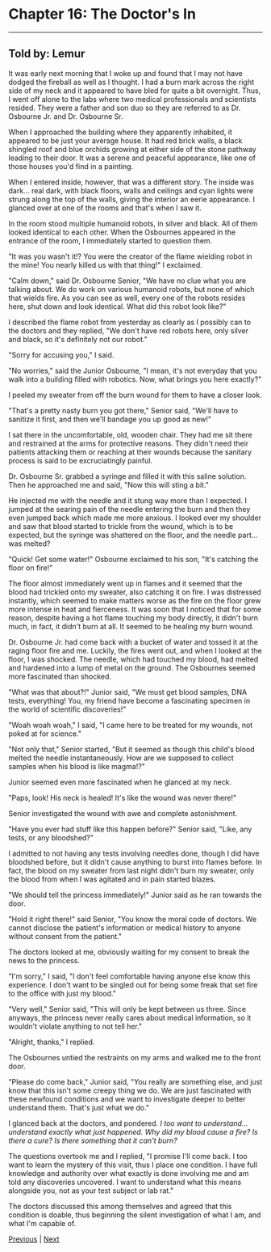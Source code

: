 # Chapter 16: The Doctor's In
---

## Told by: Lemur

It was early next morning that I woke up and found that I may not have dodged the fireball as well as I thought. I had a burn mark across the right side of my neck and it appeared to have bled for quite a bit overnight. Thus, I went off alone to the labs where two medical professionals and scientists resided. They were a father and son duo so they are referred to as Dr. Osbourne Jr. and Dr. Osbourne Sr.

When I approached the building where they apparently inhabited, it appeared to be just your average house. It had red brick walls, a black shingled roof and blue orchids growing at either side of the stone pathway leading to their door. It was a serene and peaceful appearance, like one of those houses you'd find in a painting.

When I entered inside, however, that was a different story. The inside was dark... real dark, with black floors, walls and ceilings and cyan lights were strung along the top of the walls, giving the interior an eerie appearance. I glanced over at one of the rooms and that's when I saw it.

In the room stood multiple humanoid robots, in silver and black. All of them looked identical to each other. When the Osbournes appeared in the entrance of the room, I immediately started to question them.

"It was you wasn't it!? You were the creator of the flame wielding robot in the mine! You nearly killed us with that thing!" I exclaimed.

"Calm down," said Dr. Osbourne Senior, "We have no clue what you are talking about. We do work on various humanoid robots, but none of which that wields fire. As you can see as well, every one of the robots resides here, shut down and look identical. What did this robot look like?"

I described the flame robot from yesterday as clearly as I possibly can to the doctors and they replied, "We don't have red robots here, only silver and black, so it's definitely not our robot."

"Sorry for accusing you," I said.

"No worries," said the Junior Osbourne, "I mean, it's not everyday that you walk into a building filled with robotics. Now, what brings you here exactly?"

I peeled my sweater from off the burn wound for them to have a closer look.

"That's a pretty nasty burn you got there," Senior said, "We'll have to sanitize it first, and then we'll bandage you up good as new!"

I sat there in the uncomfortable, old, wooden chair. They had me sit there and restrained at the arms for protective reasons. They didn't need their patients attacking them or reaching at their wounds because the sanitary process is said to be excruciatingly painful.

Dr. Osbourne Sr. grabbed a syringe and filled it with this saline solution. Then he approached me and said, "Now this will sting a bit."

He injected me with the needle and it stung way more than I expected. I jumped at the searing pain of the needle entering the burn and then they even jumped back which made me more anxious. I looked over my shoulder and saw that blood started to trickle from the wound, which is to be expected, but the syringe was shattered on the floor, and the needle part... was melted?

"Quick! Get some water!" Osbourne exclaimed to his son, "It's catching the floor on fire!"

The floor almost immediately went up in flames and it seemed that the blood had trickled onto my sweater, also catching it on fire. I was distressed instantly, which seemed to make matters worse as the fire on the floor grew more intense in heat and fierceness. It was soon that I noticed that for some reason, despite having a hot flame touching my body directly, it didn't burn much, in fact, it didn't burn at all. It seemed to be healing my burn wound.

Dr. Osbourne Jr. had come back with a bucket of water and tossed it at the raging floor fire and me. Luckily, the fires went out, and when I looked at the floor, I was shocked. The needle, which had touched my blood, had melted and hardened into a lump of metal on the ground. The Osbournes seemed more fascinated than shocked.

"What was that about?!" Junior said, "We must get blood samples, DNA tests, everything! You, my friend have become a fascinating specimen in the world of scientific discoveries!"

"Woah woah woah," I said, "I came here to be treated for my wounds, not poked at for science."

"Not only that," Senior started, "But it seemed as though this child's blood melted the needle instantaneously. How are we supposed to collect samples when his blood is like magma!?"

Junior seemed even more fascinated when he glanced at my neck.

"Paps, look! His neck is healed! It's like the wound was never there!"

Senior investigated the wound with awe and complete astonishment.

"Have you ever had stuff like this happen before?" Senior said, "Like, any tests, or any bloodshed?"

I admitted to not having any tests involving needles done, though I did have bloodshed before, but it didn't cause anything to burst into flames before. In fact, the blood on my sweater from last night didn't burn my sweater, only the blood from when I was agitated and in pain started blazes.

"We should tell the princess immediately!" Junior said as he ran towards the door.

"Hold it right there!" said Senior, "You know the moral code of doctors. We cannot disclose the patient's information or medical history to anyone without consent from the patient."

The doctors looked at me, obviously waiting for my consent to break the news to the princess.

"I'm sorry," I said, "I don't feel comfortable having anyone else know this experience. I don't want to be singled out for being some freak that set fire to the office with just my blood."

"Very well," Senior said, "This will only be kept between us three. Since anyways, the princess never really cares about medical information, so it wouldn't violate anything to not tell her."

"Alright, thanks," I replied.

The Osbournes untied the restraints on my arms and walked me to the front door.

"Please do come back," Junior said, "You really are something else, and just know that this isn't some creepy thing we do. We are just fascinated with these newfound conditions and we want to investigate deeper to better understand them. That's just what we do."

I glanced back at the doctors, and pondered. *I too want to understand... understand exactly what just happened. Why did my blood cause a fire? Is there a cure? Is there something that it can't burn?*

The questions overtook me and I replied, "I promise I'll come back. I too want to learn the mystery of this visit, thus I place one condition. I have full knowledge and authority over what exactly is done involving me and am told any discoveries uncovered. I want to understand what this means alongside you, not as your test subject or lab rat."

The doctors discussed this among themselves and agreed that this condition is doable, thus beginning the silent investigation of what I am, and what I'm capable of.


[Previous](https://lemurkolachnik.github.io/Legend-of-Lemur/pages/book_1_chapters/15) | [Next](https://lemurkolachnik.github.io/Legend-of-Lemur/pages/book_1_chapters/17)

